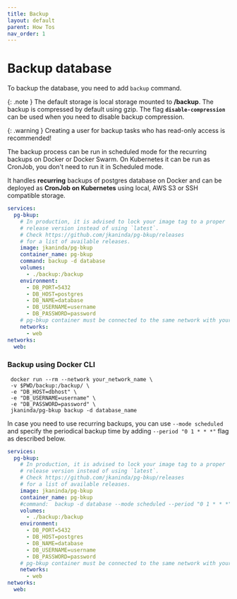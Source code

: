 ```yaml
---
title: Backup
layout: default
parent: How Tos
nav_order: 1
---
```


# Backup database

To backup the database, you need to add `backup` command.

{: .note }
The default storage is local storage mounted to __/backup__. The backup is compressed by default using gzip. The flag __`disable-compression`__ can be used when you need to disable backup compression.

{: .warning }
Creating a user for backup tasks who has read-only access is recommended!

The backup process can be run in scheduled mode for the recurring backups on Docker or Docker Swarm.
On Kubernetes it can be run as CronJob, you don't need to run it in Scheduled mode.

It handles __recurring__ backups of postgres database on Docker and can be deployed as __CronJob on Kubernetes__ using local, AWS S3 or SSH compatible storage.

```yml
services:
  pg-bkup:
    # In production, it is advised to lock your image tag to a proper
    # release version instead of using `latest`.
    # Check https://github.com/jkaninda/pg-bkup/releases
    # for a list of available releases.
    image: jkaninda/pg-bkup
    container_name: pg-bkup
    command: backup -d database
    volumes:
      - ./backup:/backup
    environment:
      - DB_PORT=5432
      - DB_HOST=postgres
      - DB_NAME=database
      - DB_USERNAME=username
      - DB_PASSWORD=password
    # pg-bkup container must be connected to the same network with your database
    networks:
      - web
networks:
  web:
```

### Backup using Docker CLI

```shell
 docker run --rm --network your_network_name \
 -v $PWD/backup:/backup/ \
 -e "DB_HOST=dbhost" \
 -e "DB_USERNAME=username" \
 -e "DB_PASSWORD=password" \
 jkaninda/pg-bkup backup -d database_name
```

In case you need to use recurring backups, you can use `--mode scheduled` and specify the periodical backup time by adding `--period "0 1 * * *"` flag as described below.

```yml
services:
  pg-bkup:
    # In production, it is advised to lock your image tag to a proper
    # release version instead of using `latest`.
    # Check https://github.com/jkaninda/pg-bkup/releases
    # for a list of available releases.
    image: jkaninda/pg-bkup
    container_name: pg-bkup
    #command:  backup -d database --mode scheduled --period "0 1 * * *"
    volumes:
      - ./backup:/backup
    environment:
      - DB_PORT=5432
      - DB_HOST=postgres
      - DB_NAME=database
      - DB_USERNAME=username
      - DB_PASSWORD=password
    # pg-bkup container must be connected to the same network with your database
    networks:
      - web
networks:
  web:
```

